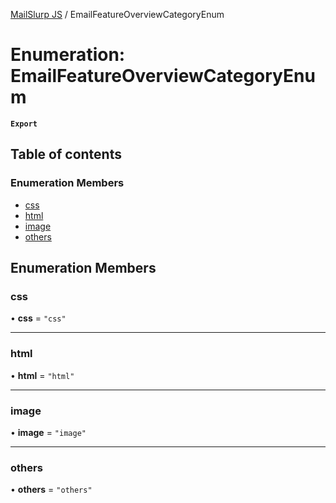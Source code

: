 [MailSlurp JS](../README.md) / EmailFeatureOverviewCategoryEnum

# Enumeration: EmailFeatureOverviewCategoryEnum

**`Export`**

## Table of contents

### Enumeration Members

- [css](EmailFeatureOverviewCategoryEnum.md#css)
- [html](EmailFeatureOverviewCategoryEnum.md#html)
- [image](EmailFeatureOverviewCategoryEnum.md#image)
- [others](EmailFeatureOverviewCategoryEnum.md#others)

## Enumeration Members

### css

• **css** = ``"css"``

___

### html

• **html** = ``"html"``

___

### image

• **image** = ``"image"``

___

### others

• **others** = ``"others"``
